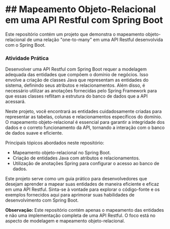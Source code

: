 # ## Mapeamento Objeto-Relacional em uma API Restful com Spring Boot

Este repositório contém um projeto que demonstra o mapeamento objeto-relacional de uma relação "one-to-many" em uma API Restful desenvolvida com o Spring Boot.

### Atividade Prática

Desenvolver uma API Restful com Spring Boot requer a modelagem adequada das entidades que compõem o domínio de negócios. Isso envolve a criação de classes Java que representam as entidades do sistema, definindo seus atributos e relacionamentos. Além disso, é necessário utilizar as anotações fornecidas pelo Spring Framework para que essas classes reflitam a estrutura do banco de dados que a API acessará.

Neste projeto, você encontrará as entidades cuidadosamente criadas para representar as tabelas, colunas e relacionamentos específicos do domínio. O mapeamento objeto-relacional é essencial para garantir a integridade dos dados e o correto funcionamento da API, tornando a interação com o banco de dados suave e eficiente.

Principais tópicos abordados neste repositório:
- Mapeamento objeto-relacional no Spring Boot.
- Criação de entidades Java com atributos e relacionamentos.
- Utilização de anotações Spring para configurar o acesso ao banco de dados.

Este projeto serve como um guia prático para desenvolvedores que desejam aprender a mapear suas entidades de maneira eficiente e eficaz em uma API Restful. Sinta-se à vontade para explorar o código-fonte e os exemplos fornecidos aqui para aprimorar suas habilidades de desenvolvimento com Spring Boot.

**Observação:** Este repositório contém apenas o mapeamento das entidades e não uma implementação completa de uma API Restful. O foco está no aspecto de modelagem e mapeamento objeto-relacional.

